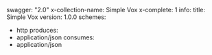 swagger: "2.0"
x-collection-name: Simple Vox
x-complete: 1
info:
  title: Simple Vox
  version: 1.0.0
schemes:
- http
produces:
- application/json
consumes:
- application/json